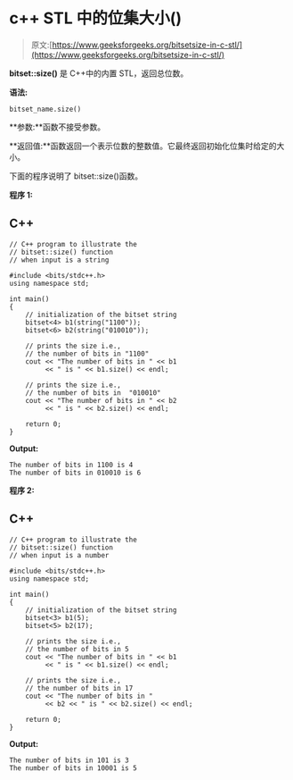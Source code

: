 # c++ STL 中的位集大小()

> 原文:[https://www.geeksforgeeks.org/bitsetsize-in-c-stl/](https://www.geeksforgeeks.org/bitsetsize-in-c-stl/)

**bitset::size()** 是 C++中的内置 STL，返回总位数。

**语法:**

```
bitset_name.size()
```

**参数:**函数不接受参数。

**返回值:**函数返回一个表示位数的整数值。它最终返回初始化位集时给定的大小。

下面的程序说明了 bitset::size()函数。

**程序 1:**

## C++

```
// C++ program to illustrate the
// bitset::size() function
// when input is a string

#include <bits/stdc++.h>
using namespace std;

int main()
{
    // initialization of the bitset string
    bitset<4> b1(string("1100"));
    bitset<6> b2(string("010010"));

    // prints the size i.e.,
    // the number of bits in "1100"
    cout << "The number of bits in " << b1
         << " is " << b1.size() << endl;

    // prints the size i.e.,
    // the number of bits in  "010010"
    cout << "The number of bits in " << b2
         << " is " << b2.size() << endl;

    return 0;
}
```

**Output:** 

```
The number of bits in 1100 is 4
The number of bits in 010010 is 6
```

**程序 2:**

## C++

```
// C++ program to illustrate the
// bitset::size() function
// when input is a number

#include <bits/stdc++.h>
using namespace std;

int main()
{
    // initialization of the bitset string
    bitset<3> b1(5);
    bitset<5> b2(17);

    // prints the size i.e.,
    // the number of bits in 5
    cout << "The number of bits in " << b1
         << " is " << b1.size() << endl;

    // prints the size i.e.,
    // the number of bits in 17
    cout << "The number of bits in "
         << b2 << " is " << b2.size() << endl;

    return 0;
}
```

**Output:** 

```
The number of bits in 101 is 3
The number of bits in 10001 is 5
```
